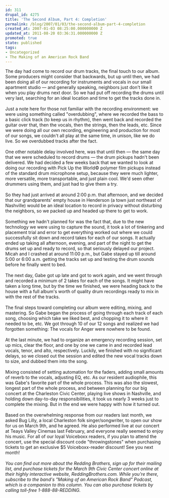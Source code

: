 ```yaml
---
id: 311
drupal_id: 4275
title: 'The Second Album, Part 4: Completion'
permalink: /blog/2007/01/03/the-second-album-part-4-completion
created_at: 2007-01-03 08:25:00.000000000 Z
updated_at: 2011-08-20 03:36:31.000000000 Z
promoted: true
state: published
tags:
- Uncategorized
- The Making of an American Rock Band
---
```

The day had come to record our drum tracks, the final touch to our album. Some producers might consider that backwards, but up until then, we had been doing all of our recording for instruments and vocals in our small apartment studio — and generally speaking, neighbors just don't like it when you play drums next door. So we had put off recording the drums until very last, searching for an ideal location and time to get the tracks done in.<br /><br />Just a note here for those not familiar with the recording environment: we were using something called "overdubbing", where we recorded the bass to a basic click track (to keep us in rhythm), then went back and recorded the guitar over that, then the vocals, then the strings, then the leads, etc. Since we were doing all our own recording, engineering and production for most of our songs, we couldn't all play at the same time, in unison, like we do live. So we overdubbed tracks after the fact.<br /><br />One other notable delay involved here, was that until then — the same day that we were scheduled to record drums — the drum pickups hadn't been delivered. We had decided a few weeks back that we wanted to look at doing our recording with Pick Up the World© polymer film pickups instead of the standard drum microphone setup, because they were much lighter, more versatile, more transportable, and just plain cool. We'd seen other drummers using them, and just had to give them a try.<br /><br />So they had just arrived at around 2:00 p.m. that afternoon, and we decided that our grandparents' empty house in Henderson (a town just northeast of Nashville) would be an ideal location to record in privacy without disturbing the neighbors, so we packed up and headed up there to get to work.<br /><br />Something we hadn't planned for was the fact that, due to the new technology we were using to capture the sound, it took a lot of tinkering and placement trial and error to get everything worked out where we could successfully sit down and record takes for each of our songs. It actually ended up taking all afternoon, evening, and part of the night to get the drums set up and ready to record, so that seriously delayed our project. Micah and I crashed at around 11:00 p.m., but Gabe stayed up till around 5:00 or 6:00 a.m. getting the tracks set up and testing the drum sounds before he finally went to bed.<br /><br />The next day, Gabe got up late and got to work again, and we went through and recorded a minimum of 2 takes for each of the songs. It might have taken a long time, but by the time we finished, we were heading back to the house with a full album's worth of quality drum recordings ready to mix in with the rest of the tracks.<br /><br />The final steps toward completing our album were editing, mixing, and mastering. So Gabe began the process of going through each track of each song, choosing which take we liked best, and chopping it to where it needed to be, etc. We got through 10 of our 12 songs and realized we had forgotten something: The vocals for Anger were nowhere to be found.<br /><br />At the last minute, we had to organize an emergency recording session, set up mics, clear the floor, and one by one we came in and recorded lead vocals, tenor, and alto, respectively. Luckily, we finished with no significant delays, so we closed out the session and edited the new vocal tracks down to size, and dubbed them into the song.<br /><br />Mixing consisted of setting automation for the faders, adding small amounts of reverb to the vocals, adjusting EQ, etc. As our resident audiophile, this was Gabe's favorite part of the whole process. This was also the slowest, longest part of the whole process, and between planning for our big concert at the Charleston Civic Center, playing live shows in Nashville, and holding down day-to-day responsibilities, it took us nearly 3 weeks just to complete the mixing. But in the end we were happy with how it turned out.<br /><br />Based on the overwhelming response from our readers last month, we asked Bug Lilly, a local Charleston folk singer/songwriter, to open our show for us on March 9th, and he agreed. He also performed live at our concert at Teays Valley Cinemas last February, and everyone really seemed to enjoy his music. For all of our loyal Voiceboxx readers, if you plan to attend the concert, use the special discount code "throwingstones" when purchasing tickets to get an exclusive $5 Voiceboxx-reader discount! See you next month!<br /><br /><em>You can find out more about the Redding Brothers, sign up for their mailing list, and purchase tickets for the March 9th Civic Center concert online at their highly interactive website, ReddingBrothers.com. While you're there, subscribe to the band's "Making of an American Rock Band" Podcast, which is a companion to this column. You can also purchase tickets by calling toll-free 1-888-88-REDDING.</em>
